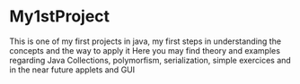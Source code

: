 # My1stProject
This is one of my first projects in java, my first steps in understanding the concepts and the way to apply it
Here you may find theory and examples regarding Java Collections, polymorfism, serialization, simple exercices and in the near future applets and GUI
